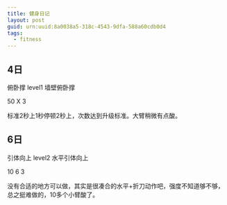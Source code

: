 ```yaml
---
title: 健身日记
layout: post
guid: urn:uuid:8a0038a5-318c-4543-9dfa-588a60cdb0d4
tags: 
  - fitness
---
```


4日
-----

俯卧撑 level1 墙壁俯卧撑

50 X 3

标准2秒上1秒停顿2秒上，次数达到升级标准。大臂稍微有点酸。

6日
-----

引体向上 level2 水平引体向上

10 6 3

没有合适的地方可以做，其实是很凑合的水平+折刀动作吧，强度不知道够不够，总之挺难做的，10多个小臂酸了。

